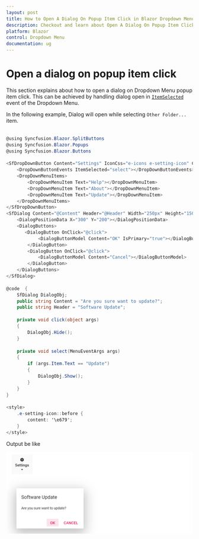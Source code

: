 ```yaml
---
layout: post
title: How to Open A Dialog On Popup Item Click in Blazor Dropdown Menu Component | Syncfusion
description: Checkout and learn about Open A Dialog On Popup Item Click in Blazor Dropdown Menu component of Syncfusion, and more details.
platform: Blazor
control: Dropdown Menu
documentation: ug
---
```


# Open a dialog on popup item click

This section explains about how to open a dialog on Dropdown Menu popup item click. This can be achieved by
handling dialog open in [`ItemSelected`](https://help.syncfusion.com/cr/blazor/Syncfusion.Blazor.SplitButtons.DropDownButtonEvents.html#Syncfusion_Blazor_SplitButtons_DropDownButtonEvents_ItemSelected) event of the Dropdown Menu.

In the following example, Dialog will open while selecting `Other Folder...` item.

```csharp

@using Syncfusion.Blazor.SplitButtons
@using Syncfusion.Blazor.Popups
@using Syncfusion.Blazor.Buttons

<SfDropDownButton Content="Settings" IconCss="e-icons e-setting-icon" CssClass="e-vertical" IconPosition="SplitButtonIconPosition.Top">
    <DropDownButtonEvents ItemSelected="select"></DropDownButtonEvents>
    <DropDownMenuItems>
        <DropDownMenuItem Text="Help"></DropDownMenuItem>
        <DropDownMenuItem Text="About"></DropDownMenuItem>
        <DropDownMenuItem Text="Update"></DropDownMenuItem>
    </DropDownMenuItems>
</SfDropDownButton>
<SfDialog Content="@Content" Header="@Header" Width="250px" Height="150px" Visible="false" @ref="DialogObj" >
    <DialogPositionData X="300" Y="200"></DialogPositionData>
    <DialogButtons>
       <DialogButton OnClick="@click">
            <DialogButtonModel Content="OK" IsPrimary="true"></DialogButtonModel>
        </DialogButton>
        <DialogButton OnClick="@click">
            <DialogButtonModel Content="Cancel"></DialogButtonModel>
        </DialogButton>
    </DialogButtons>
</SfDialog>

@code  {
    SfDialog DialogObj;
    public string Content = "Are you sure want to update?";
    public string Header = "Software Update";

    private void click(object args)
    {
        DialogObj.Hide();
    }

    private void select(MenuEventArgs args)
    {
        if (args.Item.Text == "Update")
        {
            DialogObj.Show();
        }
    }
}

<style>
    .e-setting-icon::before {
        content: '\e679';
    }
</style>

```

Output be like

![Button Sample](./../images/ddb-dialog.png)